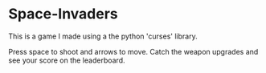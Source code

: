 # Space-Invaders

This is a game I made using a the python 'curses' library.

Press space to shoot and arrows to move.
Catch  the weapon upgrades and see your score on the leaderboard.
